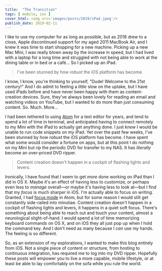 ```yaml
---
title:  "The Transition"
tags: [ mobile, ios ]
cover_html: <img src='images/posts/2019/iPad.jpeg'/>
publish_date: 2019-02-11
---
```


I like to use my computer for as long as possible, but as 2018 drew to a close, Apple discontinued support for my aged 2011 MacBook Air, and I knew it was time to start shopping for a new machine. Picking up a new Mac Mini, I was really blown away by the increase in speed, but I had lived with a laptop for a long time and struggled with not being able to work at the dining table or in bed or a café... So I picked up an iPad.

> I've been stunned by how *robust* the iOS platform has become.

I know, I know, you're thinking to yourself, "Dude! Welcome to the 21st century!" And I do admit to feeling a *little* slow on the uptake, but I have used iPads before and have never been happy with them as content-creation devices. Sure, they've always been lovely for reading an email and watching videos on YouTube, but I wanted to do more than just consuming content. So. Much. More...

I had been tethered to using [Atom](https://atom.io) for a text editor for years, and tend to spend a lot of time in terminal, and anticipated having to connect remotely to my Mini with the iPad to actually get anything done. I just *knew* I would be unable to run code snippets on my iPad. Yet over the past few weeks, I've been stunned by how *robust* the iOS platform has become. I have spent what some would consider a fortune on apps, but at this point I do nothing on my Mini but rip the periodic DVD for transfer to my NAS. It has *literally* become an over-priced DVD ripper.

> Content creation doesn't happen in a cockpit of flashing lights and levers. 


Ironically, I have found that I seem to get *more* done working on iPad than I did in OS X. Maybe it's an effect of having less to customize, or perhaps even less to *manage* overall—or maybe it's having less to look at—but I find that my *focus* is much sharper in iOS. I'm actually able to focus on writing. Granted, I had 
[focus mode](https://atom.io/packages/atom-focus-mode) in Atom, but for some reason I would still get constantly side-railed into minutiae. Content creation doesn't happen in a cockpit of flashing lights and levers, it happens in a quiet soft focus. There's something about being able to reach out and touch your content, almost a neurological slight-of-hand. I would spend a lot of time memorizing keyboard commands on OS X, and on iOS they all just pop up when I hold the command key. And I don't need as many because I *can* use my hands. The feeling is so different.

So, as an extension of my explorations, I wanted to make this blog entirely from iOS. Not a single piece of content or structure, from hosting to continuous integration, has required me to log into my DVD ripper. Hopefully these posts will empower you to live a more capable, mobile lifestyle, or at least be able to lay comfortably on the sofa while you rule the world.
